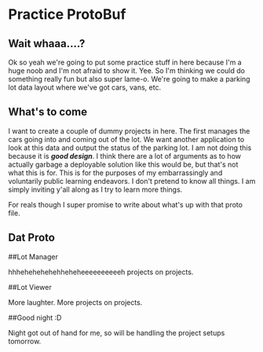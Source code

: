 # Practice ProtoBuf
## Wait whaaa....?

Ok so yeah we're going to put some practice stuff in here because I'm a huge noob and I'm not afraid to show it. Yee.
So I'm thinking we could do something really fun but also super lame-o. We're going to make a parking lot data layout
where we've got cars, vans, etc.

## What's to come

I want to create a couple of dummy projects in here. The first manages the cars going into and coming out of the 
lot. We want another application to look at this data and output the status of the parking lot. I am not doing this
because it is ***good design***. I think there are a lot of arguments as to how actually
garbage a deployable solution like this would be, but that's not what this is for. This is for the purposes of my 
embarrassingly and voluntarily public learning endeavors. I don't pretend to know all things. I am simply inviting y'all
along as I try to learn more things.

For reals though I super promise to write about what's up with that proto file.

## Dat Proto

##Lot Manager

hhhehehehehehheheheeeeeeeeeeh projects on projects.

##Lot Viewer

More laughter. More projects on projects.

##Good night :D

Night got out of hand for me, so will be handling the project setups tomorrow. 